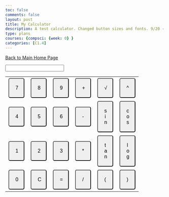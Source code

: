```yaml
---
toc: false
comments: false
layout: post
title: My Calculator
description: A test calculator. Changed button sizes and fonts. 9/20 - Changed the color of the buttons, added a hover button color change, changed the calculator layout into a table,  added some scientific calculator buttons (trig, exponents, sqrt, logs)
type: plans
courses: {compsci: {week: 0} }
categories: [C1.4]
---
```


[Back to Main Home Page](http://0.0.0.0:4200/student/)

<html>
<head>
<style>
/* Style for the calculator buttons */
.button {
  padding: 20px;
  text-align: center;
  text-decoration: none;
  display: inline-block;
  font-size: 16px;
  margin: 2px;
  cursor: pointer;
  border-radius: 5px;
  width: 50px;
  transition: background-color 0.2s, transform 0.1s;
}

/* Black number buttons */
.number-button {
  background-color: black;
  border: none;
  color: white;
}

/* Arithmetic operation buttons in green */
.operation-button {
  background-color: #27ae60;
  border: none;
  color: white;
}

/* Other buttons in red */
.other-button {
  background-color: #e74c3c;
  border: none;
  color: white;
}

/* Hover effect */
.button:hover {
  background-color: #2980b9;
}

/* Click effect */
.button:active {
  background-color: #1f6da6;
  transform: scale(0.95);
}

/* Style for the calculator table */
table {
  border-collapse: collapse;
  margin: 0 auto;
}

/* Style for the calculator display */
#display {
  width: 200px;
  font-size: 20px;
  padding: 10px;
}
</style>
</head>
<body>

<!-- Calculator display -->
<input type="text" id="display" readonly><br>

<!-- Calculator buttons -->
<table>
  <tr>
    <td><button class="button number-button" onclick="appendToDisplay('7')">7</button></td>
    <td><button class="button number-button" onclick="appendToDisplay('8')">8</button></td>
    <td><button class="button number-button" onclick="appendToDisplay('9')">9</button></td>
    <td><button class="button operation-button" onclick="appendToDisplay('+')">+</button></td>
    <td><button class="button other-button" onclick="appendToDisplay('sqrt(')">√</button></td>
    <td><button class="button other-button" onclick="appendToDisplay('**')">^</button></td>
  </tr>
  <tr>
    <td><button class="button number-button" onclick="appendToDisplay('4')">4</button></td>
    <td><button class="button number-button" onclick="appendToDisplay('5')">5</button></td>
    <td><button class="button number-button" onclick="appendToDisplay('6')">6</button></td>
    <td><button class="button operation-button" onclick="appendToDisplay('-')">-</button></td>
    <td><button class="button other-button" onclick="appendToDisplay('sin(')">sin</button></td>
    <td><button class="button other-button" onclick="appendToDisplay('cos(')">cos</button></td>
  </tr>
  <tr>
    <td><button class="button number-button" onclick="appendToDisplay('1')">1</button></td>
    <td><button class="button number-button" onclick="appendToDisplay('2')">2</button></td>
    <td><button class="button number-button" onclick="appendToDisplay('3')">3</button></td>
    <td><button class="button operation-button" onclick="appendToDisplay('*')">*</button></td>
    <td><button class="button other-button" onclick="appendToDisplay('tan(')">tan</button></td>
    <td><button class="button other-button" onclick="appendToDisplay('log(')">log</button></td>
  </tr>
  <tr>
    <td><button class="button number-button" onclick="appendToDisplay('0')">0</button></td>
    <td><button class="button other-button" onclick="clearDisplay()">C</button></td>
    <td><button class="button other-button" onclick="calculate()">=</button></td>
    <td><button class="button operation-button" onclick="appendToDisplay('/')">/</button></td>
    <td><button class="button other-button" onclick="appendToDisplay('('">(</button></td>
    <td><button class="button other-button" onclick="appendToDisplay(')')">)</button></td>
  </tr>
</table>

<script>
// Function to append clicked button value to the display
function appendToDisplay(value) {
  document.getElementById('display').value += value;
}

// Function to clear the display
function clearDisplay() {
  document.getElementById('display').value = '';
}

// Function to calculate the result
function calculate() {
  try {
    const result = eval(document.getElementById('display').value);
    document.getElementById('display').value = result;
  } catch (error) {
    document.getElementById('display').value = 'Error';
  }
}
</script>

</body>
</html>
